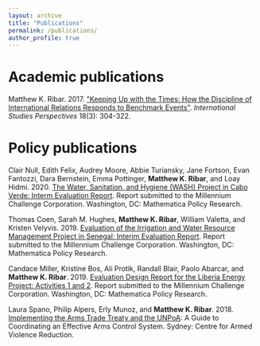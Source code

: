 ```yaml
---
layout: archive
title: "Publications"
permalink: /publications/
author_profile: true
---
```




# Academic publications

Matthew K. Ribar. 2017. ["Keeping Up with the Times: How the Discipline of International Relations Responds to Benchmark Events"](http://dx.doi.org/10.1093/isp/ekw005). *International Studies Perspectives* 18(3): 304-322. 

# Policy publications

Clair Null, Edith Felix, Audrey Moore, Abbie Turiansky, Jane Fortson, Evan Fantozzi, Dara Bernstein, Emma Pottinger, **Matthew K. Ribar**, and Loay Hidmi. 2020. [The Water, Sanitation, and Hygiene (WASH) Project in Cabo Verde: Interm Evaluation Report](https://doi.org/10.3886/s8gw-4c86). Report submitted to the Millennium Challenge Corporation. Washington, DC: Mathematica Policy Research. 

Thomas Coen, Sarah M. Hughes, **Matthew K. Ribar**, William Valetta, and Kristen Velyvis. 2019. [Evaluation of the Irrigation and Water Resource Management Project in Senegal: Interim Evaluation Report](https://doi.org/10.3886/egx2-f084). Report submitted to the Millennium Challenge Corporation. Washington, DC: Mathematica Policy Research. 

Candace Miller, Kristine Bos, Ali Protik, Randall Blair, Paolo Abarcar, and **Matthew K. Ribar**. 2019. [Evaluation Design Report for the Liberia Energy Project: Activities 1 and 2](https://mcc.icpsr.umich.edu/evaluations/index.php/catalog/1445). Report submitted to the Millennium Challenge Corporation. Washington, DC: Mathematica Policy Research.  

Laura Spano, Philip Alpers, Erly Munoz, and **Matthew K. Ribar**. 2018. [Implementing the Arms Trade Treaty and the UNPoA](https://unrcpd.org/wp-content/uploads/2018/05/Implementing-the-Arms-Trade-Treaty-and-the-UNPoA-A-Guide.pdf): A Guide to Coordinating an Effective Arms Control System. Sydney: Centre for Armed Violence Reduction. 


